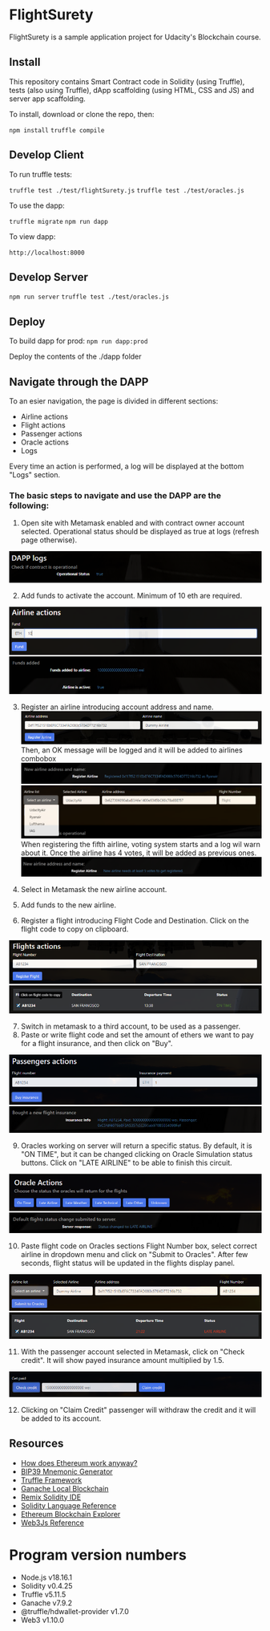 # FlightSurety

FlightSurety is a sample application project for Udacity's Blockchain course.

## Install

This repository contains Smart Contract code in Solidity (using Truffle), tests (also using Truffle), dApp scaffolding (using HTML, CSS and JS) and server app scaffolding.

To install, download or clone the repo, then:

`npm install`
`truffle compile`

## Develop Client

To run truffle tests:

`truffle test ./test/flightSurety.js`
`truffle test ./test/oracles.js`

To use the dapp:

`truffle migrate`
`npm run dapp`

To view dapp:

`http://localhost:8000`

## Develop Server

`npm run server`
`truffle test ./test/oracles.js`

## Deploy

To build dapp for prod:
`npm run dapp:prod`

Deploy the contents of the ./dapp folder

## Navigate through the DAPP

To an esier navigation, the page is divided in different sections:

- Airline actions
- Flight actions
- Passenger actions
- Oracle actions
- Logs

Every time an action is performed, a log will be displayed at the bottom "Logs" section.

### The basic steps to navigate and use the DAPP are the following:

1. Open site with Metamask enabled and with contract owner account selected. Operational status should be displayed as true at logs (refresh page otherwise).

![truffle test](images/Operational_logs.png)

2. Add funds to activate the account. Minimum of 10 eth are required.

![truffle test](images/Fund.png)
![truffle test](images/Fund_logs.png)

3. Register an airline introducing account address and name.
   ![truffle test](images/Register_airline.png)
   Then, an OK message will be logged and it will be added to airlines combobox
   ![truffle test](images/Airline_registered.png)
   ![truffle test](images/Airline_list.png)
   When registering the fifth airline, voting system starts and a log wil warn about it. Once the airline has 4 votes, it will be added as previous ones.
   ![truffle test](images/Fifth_airline.png)

4. Select in Metamask the new airline account.
5. Add funds to the new airline.
6. Register a flight introducing Flight Code and Destination. Click on the flight code to copy on clipboard.

![truffle test](images/Register_flight.png)
![truffle test](images/Flight_display.png)

7. Switch in metamask to a third account, to be used as a passenger.
8. Paste or write flight code and set the amount of ethers we want to pay for a flight insurance, and then click on "Buy".

![truffle test](images/Buy_insurance.png)
![truffle test](images/Buy_logs.png)

9. Oracles working on server will return a specific status. By default, it is "ON TIME", but it can be changed clicking on Oracle Simulation status buttons. Click on "LATE AIRLINE" to be able to finish this circuit.

![truffle test](images/Status_buttons.png)
![truffle test](images/Status_logs.png)

10. Paste flight code on Oracles sections Flight Number box, select correct airline in dropdown menu and click on "Submit to Oracles". After few seconds, flight status will be updated in the flights display panel.

![truffle test](images/Fetch_status.png)
![truffle test](images/Updated_status.png)

11. With the passenger account selected in Metamask, click on "Check credit". It will show payed insurance amount multiplied by 1.5.

![truffle test](images/Check_credit.png)

12. Clicking on "Claim Credit" passenger will withdraw the credit and it will be added to its account.

## Resources

- [How does Ethereum work anyway?](https://medium.com/@preethikasireddy/how-does-ethereum-work-anyway-22d1df506369)
- [BIP39 Mnemonic Generator](https://iancoleman.io/bip39/)
- [Truffle Framework](http://truffleframework.com/)
- [Ganache Local Blockchain](http://truffleframework.com/ganache/)
- [Remix Solidity IDE](https://remix.ethereum.org/)
- [Solidity Language Reference](http://solidity.readthedocs.io/en/v0.4.24/)
- [Ethereum Blockchain Explorer](https://etherscan.io/)
- [Web3Js Reference](https://github.com/ethereum/wiki/wiki/JavaScript-API)

# Program version numbers

- Node.js v18.16.1
- Solidity v0.4.25
- Truffle v5.11.5
- Ganache v7.9.2
- @truffle/hdwallet-provider v1.7.0
- Web3 v1.10.0
